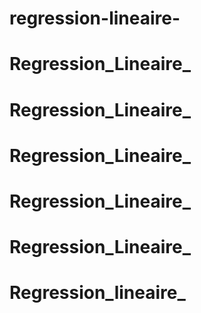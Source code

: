 # regression-lineaire-
# Regression_Lineaire_
# Regression_Lineaire_
# Regression_Lineaire_
# Regression_Lineaire_
# Regression_Lineaire_
# Regression_lineaire_
